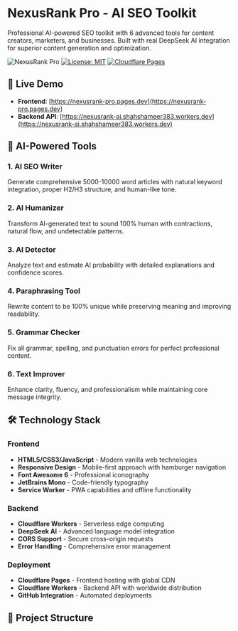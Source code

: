 # NexusRank Pro - AI SEO Toolkit

Professional AI-powered SEO toolkit with 6 advanced tools for content creators, marketers, and businesses. Built with real DeepSeek AI integration for superior content generation and optimization.

![NexusRank Pro](https://img.shields.io/badge/NexusRank-Pro-blue?style=for-the-badge&logo=rocket)
[![License: MIT](https://img.shields.io/badge/License-MIT-yellow.svg)](https://opensource.org/licenses/MIT)
[![Cloudflare Pages](https://img.shields.io/badge/Deployed%20on-Cloudflare%20Pages-orange?style=flat&logo=cloudflare)](https://nexusrank-pro.pages.dev)

## 🚀 Live Demo

- **Frontend**: [https://nexusrank-pro.pages.dev](https://nexusrank-pro.pages.dev)
- **Backend API**: [https://nexusrank-ai.shahshameer383.workers.dev](https://nexusrank-ai.shahshameer383.workers.dev)

## 🧠 AI-Powered Tools

### 1. **AI SEO Writer**
Generate comprehensive 5000-10000 word articles with natural keyword integration, proper H2/H3 structure, and human-like tone.

### 2. **AI Humanizer** 
Transform AI-generated text to sound 100% human with contractions, natural flow, and undetectable patterns.

### 3. **AI Detector**
Analyze text and estimate AI probability with detailed explanations and confidence scores.

### 4. **Paraphrasing Tool**
Rewrite content to be 100% unique while preserving meaning and improving readability.

### 5. **Grammar Checker**
Fix all grammar, spelling, and punctuation errors for perfect professional content.

### 6. **Text Improver**
Enhance clarity, fluency, and professionalism while maintaining core message integrity.

## 🛠️ Technology Stack

### Frontend
- **HTML5/CSS3/JavaScript** - Modern vanilla web technologies
- **Responsive Design** - Mobile-first approach with hamburger navigation
- **Font Awesome 6** - Professional iconography
- **JetBrains Mono** - Code-friendly typography
- **Service Worker** - PWA capabilities and offline functionality

### Backend
- **Cloudflare Workers** - Serverless edge computing
- **DeepSeek AI** - Advanced language model integration
- **CORS Support** - Secure cross-origin requests
- **Error Handling** - Comprehensive error management

### Deployment
- **Cloudflare Pages** - Frontend hosting with global CDN
- **Cloudflare Workers** - Backend API with worldwide distribution
- **GitHub Integration** - Automated deployments

## 📁 Project Structure

